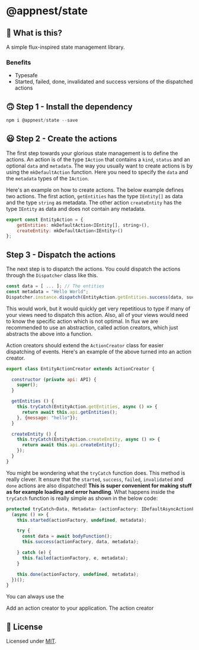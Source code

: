 # @appnest/state

## 🧐 What is this?

A simple flux-inspired state management library.

### Benefits

- Typesafe
- Started, failed, done, invalidated and success versions of the dispatched actions

## 🙃 Step 1 - Install the dependency

```javascript
npm i @appnest/state --save
```

## 😃 Step 2 - Create the actions

The first step towards your glorious state management is to define the actions. An action is of the type `IAction` that contains a `kind`, `status` and an optional `data` and `metadata`. The way you usually want to create actions is by using the `mkDefaultAction` function. Here you need to specify the `data` and the `metadata` types of the `IAction`.

Here's an example on how to create actions. The below example defines two actions. The first action, `getEntities` has the type `IEntity[]` as data and the type `string` as metadata. The other action `createEntity` has the type `IEntity` as data and does not contain any metadata.

```javascript
export const EntityAction = {
	getEntities: mkDefaultAction<IEntity[], string>(),
	createEntity: mkDefaultAction<IEntity>()
};
```

## Step 3 - Dispatch the actions

The next step is to dispatch the actions. You could dispatch the actions through the `Dispatcher` class like this.

```javascript
const data = [ ... ]; // The entities
const metadata = "Hello World";
Dispatcher.instance.dispatch(EntityAction.getEntities.success(data, success));
```

This would work, but it would quickly get very repetitious to type if many of your views need to dispatch this action. Also, all of your views would need to know the specific action which is not optimal. In flux we are recommended to use an abstraction, called action creators, which just abstracts the above into a function.

Action creators should extend the `ActionCreator` class for easier dispatching of events. Here's an example of the above turned into an action creator.

```javascript
export class EntityActionCreator extends ActionCreator {

  constructor (private api: API) {
    super();
  }

  getEntities () {
    this.tryCatch(EntityAction.getEntities, async () => {
      return await this.api.getEntities();
    }, {message: "hello"});
  }

  createEntity () {
    this.tryCatch(EntityAction.createEntity, async () => {
      return await this.api.createEntity();
    });
  }
}
```

You might be wondering what the `tryCatch` function does. This method is really clever. It ensure that the `started`, `success`, `failed`, `invalidated` and `done` actions are also dispatched! **This is super convenient for making stuff as for example loading and error handling**. What happens inside the `tryCatch` function is really simple as shown in the below code:

```javascript
protected tryCatch<Data, Metadata> (actionFactory: IDefaultAsyncActionFactory<Data, Metadata>, bodyFunction: () => Promise<Data>, metadata?: Metadata): void {
  (async () => {
    this.started(actionFactory, undefined, metadata);

    try {
      const data = await bodyFunction();
      this.success(actionFactory, data, metadata);

    } catch (e) {
      this.failed(actionFactory, e, metadata);
    }

    this.done(actionFactory, undefined, metadata);
  })();
}
```


You can always use the

Add an action creator to your application. The action creator

## 🎉 License

Licensed under [MIT](https://opensource.org/licenses/MIT).

